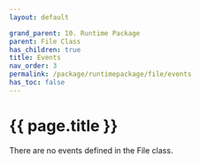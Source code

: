 ```yaml
---
layout: default

grand_parent: 10. Runtime Package
parent: File Class
has_children: true
title: Events
nav_order: 3
permalink: /package/runtimepackage/file/events
has_toc: false
---
```

# {{ page.title }}

There are no events defined in the File class.